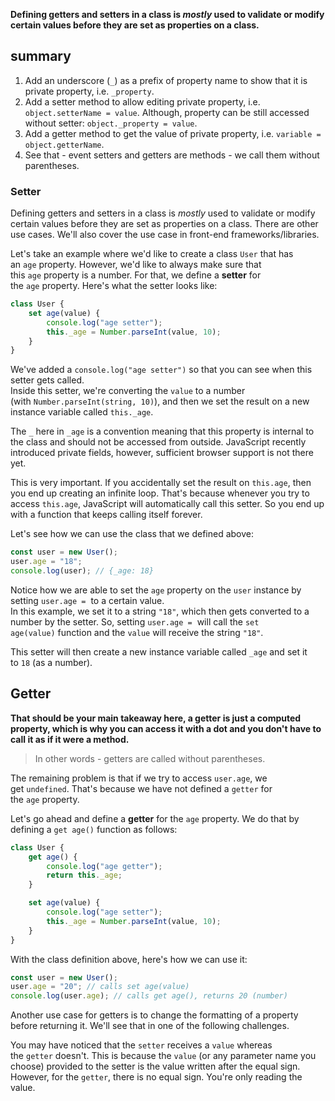 **Defining getters and setters in a class is _mostly_ used to validate or modify certain values before they are set as properties on a class.**

## summary

1. Add an underscore (`_`) as a prefix of property name to show that it is private property, i.e. `_property`.
2. Add a setter method to allow editing private property, i.e. `object.setterName = value`. Although, property can be still accessed without setter: `object._property = value`.
3. Add a getter method to get the value of private property, i.e. `variable = object.getterName`.
4. See that - event setters and getters are methods - we call them without parentheses.

### Setter

Defining getters and setters in a class is _mostly_ used to validate or modify certain values before they are set as properties on a class. There are other use cases. We'll also cover the use case in front-end frameworks/libraries.

Let's take an example where we'd like to create a class `User` that has an `age` property. However, we'd like to always make sure that this `age` property is a number. For that, we define a **setter** for the `age` property. Here's what the setter looks like:

```javascript
class User {
    set age(value) {
        console.log("age setter");
        this._age = Number.parseInt(value, 10);
    }
}
```

We've added a `console.log("age setter")` so that you can see when this setter gets called.  
Inside this setter, we're converting the `value` to a number (with `Number.parseInt(string, 10)`), and then we set the result on a new instance variable called `this._age`.

The `_` here in `_age` is a convention meaning that this property is internal to the class and should not be accessed from outside. JavaScript recently introduced private fields, however, sufficient browser support is not there yet.

This is very important. If you accidentally set the result on `this.age`, then you end up creating an infinite loop. That's because whenever you try to access `this.age`, JavaScript will automatically call this setter. So you end up with a function that keeps calling itself forever.

Let's see how we can use the class that we defined above:

```javascript
const user = new User();
user.age = "18";
console.log(user); // {_age: 18}
```

Notice how we are able to set the `age` property on the `user` instance by setting `user.age =`  to a certain value.  
In this example, we set it to a string `"18"`, which then gets converted to a number by the setter. So, setting `user.age =`  will call the `set age(value)` function and the `value` will receive the string `"18"`.

This setter will then create a new instance variable called `_age` and set it to `18` (as a number).

## Getter

**That should be your main takeaway here, a getter is just a computed property, which is why you can access it with a dot and you don't have to call it as if it were a method.**

> In other words - getters are called without parentheses.

The remaining problem is that if we try to access `user.age`, we get `undefined`. That's because we have not defined a `getter` for the `age` property.

Let's go ahead and define a **getter** for the `age` property. We do that by defining a `get age()` function as follows:

```javascript
class User {
    get age() {
        console.log("age getter");
        return this._age;
    }

    set age(value) {
        console.log("age setter");
        this._age = Number.parseInt(value, 10);
    }
}
```

With the class definition above, here's how we can use it:

```javascript
const user = new User();
user.age = "20"; // calls set age(value)
console.log(user.age); // calls get age(), returns 20 (number)
```

Another use case for getters is to change the formatting of a property before returning it. We'll see that in one of the following challenges.

You may have noticed that the `setter` receives a `value` whereas the `getter` doesn't. This is because the `value` (or any parameter name you choose) provided to the setter is the value written after the equal sign. However, for the `getter`, there is no equal sign. You're only reading the value.